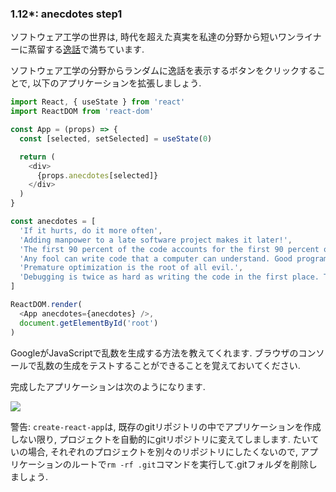 ### 1.12*: anecdotes step1
ソフトウェア工学の世界は, 時代を超えた真実を私達の分野から短いワンライナーに蒸留する<a href="http://www.comp.nus.edu.sg/~damithch/pages/SE-quotes.htm">逸話</a>で満ちています.

ソフトウェア工学の分野からランダムに逸話を表示するボタンをクリックすることで, 以下のアプリケーションを拡張しましょう.

```js
import React, { useState } from 'react'
import ReactDOM from 'react-dom'

const App = (props) => {
  const [selected, setSelected] = useState(0)

  return (
    <div>
      {props.anecdotes[selected]}
    </div>
  )
}

const anecdotes = [
  'If it hurts, do it more often',
  'Adding manpower to a late software project makes it later!',
  'The first 90 percent of the code accounts for the first 90 percent of the development time...The remaining 10 percent of the code accounts for the other 90 percent of the development time.',
  'Any fool can write code that a computer can understand. Good programmers write code that humans can understand.',
  'Premature optimization is the root of all evil.',
  'Debugging is twice as hard as writing the code in the first place. Therefore, if you write the code as cleverly as possible, you are, by definition, not smart enough to debug it.'
]

ReactDOM.render(
  <App anecdotes={anecdotes} />,
  document.getElementById('root')
)
```

GoogleがJavaScriptで乱数を生成する方法を教えてくれます.
ブラウザのコンソールで乱数の生成をテストすることができることを覚えておいてください.

完成したアプリケーションは次のようになります.

<img src="https://fullstackopen.com/static/8577fa00fc4d946e2322de9b2707c89c/14be6/18a.png">

警告: `create-react-app`は, 既存のgitリポジトリの中でアプリケーションを作成しない限り,
プロジェクトを自動的にgitリポジトリに変えてしまします.
たいていの場合, それぞれのプロジェクトを別々のリポジトリにしたくないので,
アプリケーションのルートで`rm -rf .git`コマンドを実行して.gitフォルダを削除しましょう.
